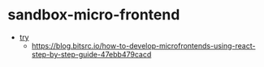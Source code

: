 # sandbox-micro-frontend

- [try](./try1)
  - https://blog.bitsrc.io/how-to-develop-microfrontends-using-react-step-by-step-guide-47ebb479cacd
